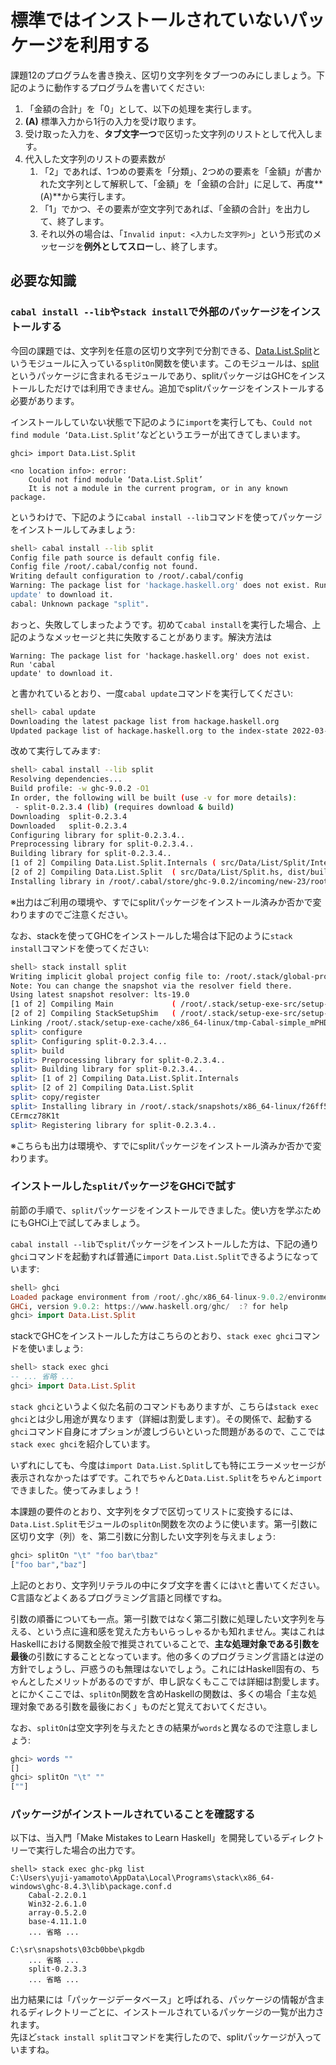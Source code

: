 # 標準ではインストールされていないパッケージを利用する

課題12のプログラムを書き換え、区切り文字列をタブ一つのみにしましょう。下記のように動作するプログラムを書いてください:

1. 「金額の合計」を「0」として、以下の処理を実行します。
2. **(A)** 標準入力から1行の入力を受け取ります。
3. 受け取った入力を、**タブ文字一つ**で区切った文字列のリストとして代入します。
4. 代入した文字列のリストの要素数が
    1. 「2」であれば、1つめの要素を「分類」、2つめの要素を「金額」が書かれた文字列として解釈して、「金額」を「金額の合計」に足して、再度**(A)**から実行します。
    2. 「1」でかつ、その要素が空文字列であれば、「金額の合計」を出力して、終了します。
    3. それ以外の場合は、「`Invalid input: <入力した文字列>`」という形式のメッセージを**例外としてスロー**し、終了します。

## 必要な知識

### `cabal install --lib`や`stack install`で外部のパッケージをインストールする

今回の課題では、文字列を任意の区切り文字列で分割できる、[Data.List.Split][1]というモジュールに入っている`splitOn`関数を使います。このモジュールは、[split][2]というパッケージに含まれるモジュールであり、splitパッケージはGHCをインストールしただけでは利用できません。追加でsplitパッケージをインストールする必要があります。

[1]: http://hackage.haskell.org/package/split-0.2.3.3/docs/Data-List-Split.html
[2]: http://hackage.haskell.org/package/split

インストールしていない状態で下記のように`import`を実行しても、`Could not find module ‘Data.List.Split’`などというエラーが出てきてしまいます。

```
ghci> import Data.List.Split

<no location info>: error:
    Could not find module ‘Data.List.Split’
    It is not a module in the current program, or in any known package.
```

というわけで、下記のように`cabal install --lib`コマンドを使ってパッケージをインストールしてみましょう:

```bash
shell> cabal install --lib split
Config file path source is default config file.
Config file /root/.cabal/config not found.
Writing default configuration to /root/.cabal/config
Warning: The package list for 'hackage.haskell.org' does not exist. Run 'cabal
update' to download it.
cabal: Unknown package "split".

```

おっと、失敗してしまったようです。初めて`cabal install`を実行した場合、上記のようなメッセージと共に失敗することがあります。解決方法は

```
Warning: The package list for 'hackage.haskell.org' does not exist. Run 'cabal
update' to download it.
```

と書かれているとおり、一度`cabal update`コマンドを実行してください:

```bash
shell> cabal update
Downloading the latest package list from hackage.haskell.org
Updated package list of hackage.haskell.org to the index-state 2022-03-27T08:38:23Z
```

改めて実行してみます:

```bash
shell> cabal install --lib split
Resolving dependencies...
Build profile: -w ghc-9.0.2 -O1
In order, the following will be built (use -v for more details):
 - split-0.2.3.4 (lib) (requires download & build)
Downloading  split-0.2.3.4
Downloaded   split-0.2.3.4
Configuring library for split-0.2.3.4..
Preprocessing library for split-0.2.3.4..
Building library for split-0.2.3.4..
[1 of 2] Compiling Data.List.Split.Internals ( src/Data/List/Split/Internals.hs, dist/build/Data/List/Split/Internals.o, dist/build/Data/List/Split/Internals.dyn_o )
[2 of 2] Compiling Data.List.Split  ( src/Data/List/Split.hs, dist/build/Data/List/Split.o, dist/build/Data/List/Split.dyn_o )
Installing library in /root/.cabal/store/ghc-9.0.2/incoming/new-23/root/.cabal/store/ghc-9.0.2/split-0.2.3.4-2d0d2721866bca1e9750f78806805739dcf553a77e66e7ec4e409d1108eb04c3/lib
```

※出力はご利用の環境や、すでにsplitパッケージをインストール済みか否かで変わりますのでご注意ください。

なお、stackを使ってGHCをインストールした場合は下記のように`stack install`コマンドを使ってください:

```bash
shell> stack install split
Writing implicit global project config file to: /root/.stack/global-project/stack.yaml
Note: You can change the snapshot via the resolver field there.
Using latest snapshot resolver: lts-19.0
[1 of 2] Compiling Main             ( /root/.stack/setup-exe-src/setup-mPHDZzAJ.hs, /root/.stack/setup-exe-src/setup-mPHDZzAJ.o )
[2 of 2] Compiling StackSetupShim   ( /root/.stack/setup-exe-src/setup-shim-mPHDZzAJ.hs, /root/.stack/setup-exe-src/setup-shim-mPHDZzAJ.o )
Linking /root/.stack/setup-exe-cache/x86_64-linux/tmp-Cabal-simple_mPHDZzAJ_3.4.1.0_ghc-9.0.2 ...
split> configure
split> Configuring split-0.2.3.4...
split> build
split> Preprocessing library for split-0.2.3.4..
split> Building library for split-0.2.3.4..
split> [1 of 2] Compiling Data.List.Split.Internals
split> [2 of 2] Compiling Data.List.Split
split> copy/register
split> Installing library in /root/.stack/snapshots/x86_64-linux/f26ff508d123d1a8c200009fcec8000eb14ab15ef90a3079cec50219d8e27ab0/9.0.2/lib/x86_64-linux-ghc-9.0.2/split-0.2.3.4-8X1jE248hsm
CErmcz78K1t
split> Registering library for split-0.2.3.4..
```

※こちらも出力は環境や、すでにsplitパッケージをインストール済みか否かで変わります。

### インストールした`split`パッケージをGHCiで試す

前節の手順で、`split`パッケージをインストールできました。使い方を学ぶためにもGHCi上で試してみましょう。

`cabal install --lib`で`split`パッケージをインストールした方は、下記の通り`ghci`コマンドを起動すれば普通に`import Data.List.Split`できるようになっています:

<!--
cabal update && cabal install --lib split
-->

```haskell
shell> ghci
Loaded package environment from /root/.ghc/x86_64-linux-9.0.2/environments/default
GHCi, version 9.0.2: https://www.haskell.org/ghc/  :? for help
ghci> import Data.List.Split
```

stackでGHCをインストールした方はこちらのとおり、`stack exec ghci`コマンドを使いましょう:

```haskell
shell> stack exec ghci
-- ... 省略 ...
ghci> import Data.List.Split
```

<!-- 脚注が使えるようになったら脚注に寄せたい -->
`stack ghci`というよく似た名前のコマンドもありますが、こちらは`stack exec ghci`とは少し用途が異なります（詳細は割愛します）。その関係で、起動する`ghci`コマンド自身にオプションが渡しづらいといった問題があるので、ここでは`stack exec ghci`を紹介しています。

いずれにしても、今度は`import Data.List.Split`しても特にエラーメッセージが表示されなかったはずです。これでちゃんと`Data.List.Split`をちゃんと`import`できました。使ってみましょう！

本課題の要件のとおり、文字列をタブで区切ってリストに変換するには、`Data.List.Split`モジュールの`splitOn`関数を次のように使います。第一引数に区切り文字（列）を、第二引数に分割したい文字列を与えましょう:

```haskell
ghci> splitOn "\t" "foo bar\tbaz"
["foo bar","baz"]
```

上記のとおり、文字列リテラルの中にタブ文字を書くには`\t`と書いてください。C言語などよくあるプログラミング言語と同様ですね。

引数の順番についても一点。第一引数ではなく第二引数に処理したい文字列を与える、という点に違和感を覚えた方もいらっしゃるかも知れません。実はこれはHaskellにおける関数全般で推奨されていることで、**主な処理対象である引数を最後**の引数にすることとなっています。他の多くのプログラミング言語とは逆の方針でしょうし、戸惑うのも無理はないでしょう。これにはHaskell固有の、ちゃんとしたメリットがあるのですが、申し訳なくもここでは詳細は割愛します。とにかくここでは、`splitOn`関数を含めHaskellの関数は、多くの場合「主な処理対象である引数を最後におく」ものだと覚えておいてください。

なお、`splitOn`は空文字列を与えたときの結果が`words`と異なるので注意しましょう:

```haskell
ghci> words ""
[]
ghci> splitOn "\t" ""
[""]
```

### パッケージがインストールされていることを確認する

以下は、当入門「Make Mistakes to Learn Haskell」を開発しているディレクトリーで実行した場合の出力です。

```
shell> stack exec ghc-pkg list
C:\Users\yuji-yamamoto\AppData\Local\Programs\stack\x86_64-windows\ghc-8.4.3\lib\package.conf.d
    Cabal-2.2.0.1
    Win32-2.6.1.0
    array-0.5.2.0
    base-4.11.1.0
    ... 省略 ...

C:\sr\snapshots\03cb0bbe\pkgdb
    ... 省略 ...
    split-0.2.3.3
    ... 省略 ...
```

出力結果には「パッケージデータベース」と呼ばれる、パッケージの情報が含まれるディレクトリーごとに、インストールされているパッケージの一覧が出力されます。  
先ほど`stack install split`コマンドを実行したので、splitパッケージが入っていますね。
